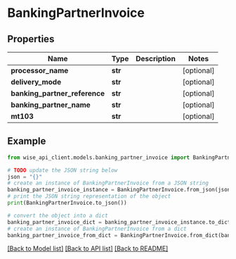 # BankingPartnerInvoice


## Properties

Name | Type | Description | Notes
------------ | ------------- | ------------- | -------------
**processor_name** | **str** |  | [optional] 
**delivery_mode** | **str** |  | [optional] 
**banking_partner_reference** | **str** |  | [optional] 
**banking_partner_name** | **str** |  | [optional] 
**mt103** | **str** |  | [optional] 

## Example

```python
from wise_api_client.models.banking_partner_invoice import BankingPartnerInvoice

# TODO update the JSON string below
json = "{}"
# create an instance of BankingPartnerInvoice from a JSON string
banking_partner_invoice_instance = BankingPartnerInvoice.from_json(json)
# print the JSON string representation of the object
print(BankingPartnerInvoice.to_json())

# convert the object into a dict
banking_partner_invoice_dict = banking_partner_invoice_instance.to_dict()
# create an instance of BankingPartnerInvoice from a dict
banking_partner_invoice_from_dict = BankingPartnerInvoice.from_dict(banking_partner_invoice_dict)
```
[[Back to Model list]](../README.md#documentation-for-models) [[Back to API list]](../README.md#documentation-for-api-endpoints) [[Back to README]](../README.md)


